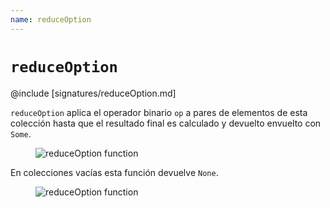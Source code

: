 ```yaml
---
name: reduceOption
---
```


# `reduceOption`

@include [signatures/reduceOption.md]

`reduceOption` aplica el operador binario `op` a pares de elementos de esta colección hasta que el resultado final es calculado y devuelto envuelto con `Some`.

<figure class="diagram">
  <img src="../images/reduceOption.svg" alt="reduceOption function">
  <!-- <figcaption class="diagram-desc"></figcaption> -->
</figure>

En colecciones vacías esta función devuelve `None`.

<figure class="diagram">
  <img src="../images/reduceOption.2.svg" alt="reduceOption function">
  <!-- <figcaption class="diagram-desc"></figcaption> -->
</figure>

